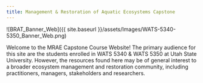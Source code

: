 ```yaml
---
title: Management & Restoration of Aquatic Ecosystems Capstone
---
```




<link rel="shortcut icon" type="image/x-icon" href="favicon.ico">

![BRAT_Banner_Web]({{ site.baseurl }}/assets/Images/WATS-5340-5350_Banner_Web.png)

Welcome to the MRAE Capstone Course Website! The primary audience for this site are the students enrolled in WATS 5340 & WATS 5350 at Utah State University. However, the resources found here may be of general interest to a broader ecosystem management and restoration community, including practitioners, managers, stakeholders and researchers.
